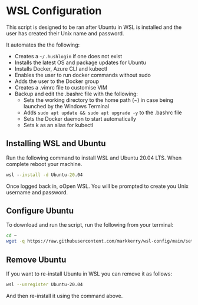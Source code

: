 # WSL Configuration

This script is designed to be ran after Ubuntu in WSL is installed and the user has created their Unix name and password.

It automates the the following:

* Creates a `~/.hushlogin` if one does not exist
* Installs the latest OS and package updates for Ubuntu
* Installs Docker, Azure CLI and kubectl
* Enables the user to run docker commands without sudo
* Adds the user to the Docker group
* Creates a .vimrc file to customise VIM
* Backup and edit the .bashrc file with the following:
  * Sets the working directory to the home path (~) in case being launched by the Windows Terminal
  * Adds `sudo apt update && sudo apt upgrade -y` to the .bashrc file
  * Sets the Docker daemon to start automatically
  * Sets k as an alias for kubectl

## Installing WSL and Ubuntu

Run the following command to install WSL and Ubuntu 20.04 LTS. When complete reboot your machine.

```cmd
wsl --install -d Ubuntu-20.04
```

Once logged back in, oOpen WSL. You will be prompted to create you Unix username and password.

## Configure Ubuntu

To download and run the script, run the following from your terminal:

```bash
cd ~
wget -q https://raw.githubusercontent.com/markkerry/wsl-config/main/setup.sh -O - | /bin/bash
```

## Remove Ubuntu

If you want to re-install Ubuntu in WSL you can remove it as follows:

```bash
wsl --unregister Ubuntu-20.04
```

And then re-install it using the command above.
